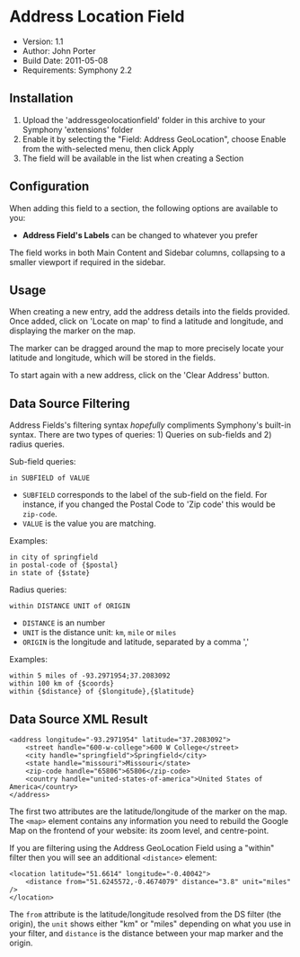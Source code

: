 # Address Location Field

* Version: 1.1
* Author: John Porter
* Build Date: 2011-05-08
* Requirements: Symphony 2.2

## Installation

1. Upload the 'addressgeolocationfield' folder in this archive to your Symphony 'extensions' folder
2. Enable it by selecting the "Field: Address GeoLocation", choose Enable from the with-selected menu, then click Apply
3. The field will be available in the list when creating a Section


## Configuration

When adding this field to a section, the following options are available to you:

* **Address Field's Labels** can be changed to whatever you prefer

The field works in both Main Content and Sidebar columns, collapsing to a smaller viewport if required in the sidebar.

## Usage

When creating a new entry, add the address details into the fields provided. Once added, click on 'Locate on map' to find a latitude and longitude, and displaying the marker on the map.

The marker can be dragged around the map to more precisely locate your latitude and longitude, which will be stored in the fields.

To start again with a new address, click on the 'Clear Address' button.

## Data Source Filtering

Address Fields's filtering syntax *hopefully* compliments Symphony's built-in syntax. There are two types of queries: 1) Queries on sub-fields and 2) radius queries.

Sub-field queries:

	in SUBFIELD of VALUE

* `SUBFIELD` corresponds to the label of the sub-field on the field. For instance, if you changed the Postal Code to 'Zip code' this would be `zip-code`.
* `VALUE` is the value you are matching.
 
Examples:

	in city of springfield
	in postal-code of {$postal}
	in state of {$state}
  
Radius queries:

	within DISTANCE UNIT of ORIGIN

* `DISTANCE` is an number
* `UNIT` is the distance unit: `km`, `mile` or `miles`
* `ORIGIN` is the longitude and latitude, separated by a comma ','
 
Examples:

	within 5 miles of -93.2971954;37.2083092
	within 100 km of {$coords}
	within {$distance} of {$longitude},{$latitude}

Data Source XML Result
----------------------

	<address longitude="-93.2971954" latitude="37.2083092">
		<street handle="600-w-college">600 W College</street>
		<city handle="springfield">Springfield</city>
		<state handle="missouri">Missouri</state>
		<zip-code handle="65806">65806</zip-code>
		<country handle="united-states-of-america">United States of America</country>
	</address>

The first two attributes are the latitude/longitude of the marker on the map. The `<map>` element contains any information you need to rebuild the Google Map on the frontend of your website: its zoom level, and centre-point.

If you are filtering using the Address GeoLocation Field using a "within" filter then you will see an additional `<distance>` element:

	<location latitude="51.6614" longitude="-0.40042">
		<distance from="51.6245572,-0.4674079" distance="3.8" unit="miles" />
	</location>

The `from` attribute is the latitude/longitude resolved from the DS filter (the origin), the `unit` shows either "km" or "miles" depending on what you use in your filter, and `distance` is the distance between your map marker and the origin.